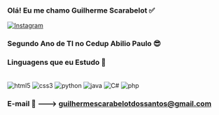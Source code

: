 
### Olá! Eu me chamo Guilherme Scarabelot ✅

[![Instagram](https://img.shields.io/badge/Instagram-E4405F?style=for-the-badge&logo=instagram&logoColor=white)](https://instagram.com/guilhermescarabelott)


### Segundo Ano de TI no Cedup Abilio Paulo 😎

### Linguagens que eu Estudo 📖

<div style="display: inline_block"><br/>
<img align="center" alt="html5" src="https://img.shields.io/badge/HTML5-E34F26?style=for-the-badge&logo=html5&logoColor=white"/>
<img align="center" alt="css3" src="https://img.shields.io/badge/CSS3-1572B6?style=for-the-badge&logo=css3&logoColor=white"/>
<img align="center" alt="python" src="https://img.shields.io/badge/Python-14354C?style=for-the-badge&logo=python&logoColor=white"/>
<img align="center" alt="java" src="https://img.shields.io/badge/Java-ED8B00?style=for-the-badge&logo=openjdk&logoColor=white"/>
<img align="center" alt="C#" src="https://img.shields.io/badge/C%23-239120?style=for-the-badge&logo=c-sharp&logoColor=white"/>
<img align="center" alt="php" src="https://img.shields.io/badge/PHP-777BB4?style=for-the-badge&logo=php&logoColor=white"/>
</div>

### E-mail 📧 ---> guilhermescarabelotdossantos@gmail.com

